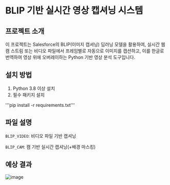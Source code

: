 #  BLIP 기반 실시간 영상 캡셔닝 시스템

## 프로젝트 소개
이 프로젝트는 Salesforce의 BLIP(이미지 캡셔닝) 딥러닝 모델을 활용하여,
실시간 웹캠 스트림 또는 비디오 파일에서 프레임별로 자동으로 이미지를 캡션하고,
이를 한글로 번역하여 영상 위에 오버레이하는 Python 기반 영상 분석 도구입니다.

## 설치 방법
1. Python 3.8 이상 설치
2. 필수 패키지 설치

'''pip install -r requirements.txt'''

## 파일 설명
`BLIP_VIDEO`: 비디오 파일 기반  캡셔닝

`BLIP_CAM`: 캠 기반 실시간 캡셔닝(+배경 마스킹)

## 예상 결과
![image](https://github.com/user-attachments/assets/9d47accb-def6-4996-b3a6-c4e2d7f987c5)
